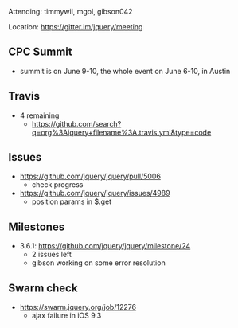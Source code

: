Attending: timmywil, mgol, gibson042

Location: https://gitter.im/jquery/meeting

## CPC Summit
* summit is on June 9-10, the whole event on June 6-10, in Austin

## Travis
* 4 remaining
    - https://github.com/search?q=org%3Ajquery+filename%3A.travis.yml&type=code 

## Issues
* https://github.com/jquery/jquery/pull/5006
    - check progress
* https://github.com/jquery/jquery/issues/4989 
    - position params in $.get

## Milestones
* 3.6.1: https://github.com/jquery/jquery/milestone/24
    - 2 issues left
    - gibson working on some error resolution

## Swarm check
* https://swarm.jquery.org/job/12276 
    - ajax failure in iOS 9.3
